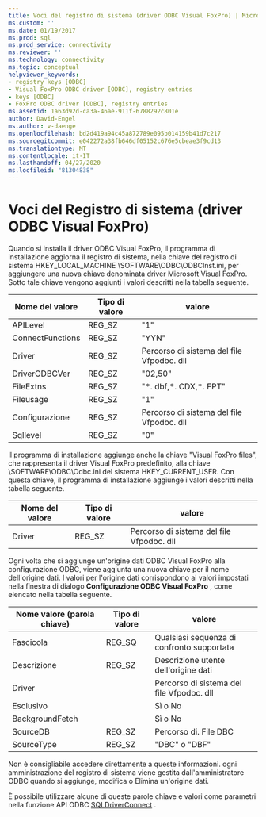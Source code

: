 ```yaml
---
title: Voci del registro di sistema (driver ODBC Visual FoxPro) | Microsoft Docs
ms.custom: ''
ms.date: 01/19/2017
ms.prod: sql
ms.prod_service: connectivity
ms.reviewer: ''
ms.technology: connectivity
ms.topic: conceptual
helpviewer_keywords:
- registry keys [ODBC]
- Visual FoxPro ODBC driver [ODBC], registry entries
- keys [ODBC]
- FoxPro ODBC driver [ODBC], registry entries
ms.assetid: 1a63d92d-ca3a-46ae-911f-6788292c801e
author: David-Engel
ms.author: v-daenge
ms.openlocfilehash: bd2d419a94c45a872789e095b014159b41d7c217
ms.sourcegitcommit: e042272a38fb646df05152c676e5cbeae3f9cd13
ms.translationtype: MT
ms.contentlocale: it-IT
ms.lasthandoff: 04/27/2020
ms.locfileid: "81304838"
---
```

# <a name="registry-entries-visual-foxpro-odbc-driver"></a>Voci del Registro di sistema (driver ODBC Visual FoxPro)
Quando si installa il driver ODBC Visual FoxPro, il programma di installazione aggiorna il registro di sistema, nella chiave del registro di sistema HKEY_LOCAL_MACHINE \SOFTWARE\ODBC\ODBCInst.ini, per aggiungere una nuova chiave denominata driver Microsoft Visual FoxPro. Sotto tale chiave vengono aggiunti i valori descritti nella tabella seguente.  
  
|Nome del valore|Tipo di valore|valore|  
|----------------|----------------|-----------|  
|APILevel|REG_SZ|"1"|  
|ConnectFunctions|REG_SZ|"YYN"|  
|Driver|REG_SZ|Percorso di sistema del file Vfpodbc. dll|  
|DriverODBCVer|REG_SZ|"02,50"|  
|FileExtns|REG_SZ|"*. dbf,\*. CDX,\*. FPT"|  
|Fileusage|REG_SZ|"1"|  
|Configurazione|REG_SZ|Percorso di sistema del file Vfpodbc. dll|  
|Sqllevel|REG_SZ|"0"|  
  
 Il programma di installazione aggiunge anche la chiave "Visual FoxPro files", che rappresenta il driver Visual FoxPro predefinito, alla chiave \SOFTWARE\ODBC\Odbc.ini del sistema HKEY_CURRENT_USER. Con questa chiave, il programma di installazione aggiunge i valori descritti nella tabella seguente.  
  
|Nome del valore|Tipo di valore|valore|  
|----------------|----------------|-----------|  
|Driver|REG_SZ|Percorso di sistema del file Vfpodbc. dll|  
  
 Ogni volta che si aggiunge un'origine dati ODBC Visual FoxPro alla configurazione ODBC, viene aggiunta una nuova chiave per il nome dell'origine dati. I valori per l'origine dati corrispondono ai valori impostati nella finestra di dialogo **Configurazione ODBC Visual FoxPro** , come elencato nella tabella seguente.  
  
|Nome valore (parola chiave)|Tipo di valore|valore|  
|----------------------------|----------------|-----------|  
|Fascicola|REG_SQ|Qualsiasi sequenza di confronto supportata|  
|Descrizione|REG_SZ|Descrizione utente dell'origine dati|  
|Driver||Percorso di sistema del file Vfpodbc. dll|  
|Esclusivo||Sì o No|  
|BackgroundFetch||Sì o No|  
|SourceDB|REG_SZ|Percorso di. File DBC|  
|SourceType|REG_SZ|"DBC" o "DBF"|  
  
 Non è consigliabile accedere direttamente a queste informazioni. ogni amministrazione del registro di sistema viene gestita dall'amministratore ODBC quando si aggiunge, modifica o Elimina un'origine dati.  
  
 È possibile utilizzare alcune di queste parole chiave e valori come parametri nella funzione API ODBC [SQLDriverConnect](../../odbc/microsoft/sqldriverconnect-visual-foxpro-odbc-driver.md) .
